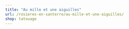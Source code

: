 ```yaml
---
title: "Au mille et une aiguilles"
url: /rosieres-en-santerre/au-mille-et-une-aiguilles/
shop: tatouage
---
```

